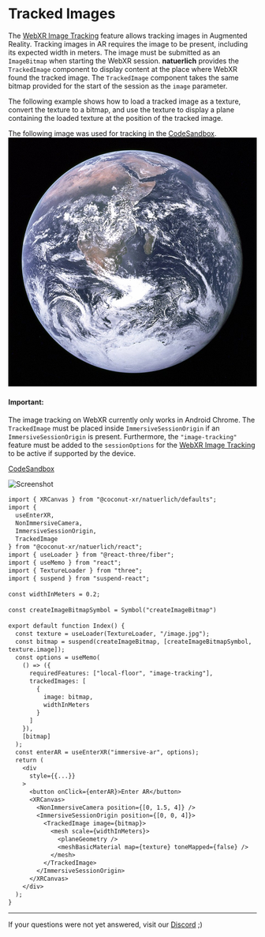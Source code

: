 # Tracked Images

The [WebXR Image Tracking](https://github.com/immersive-web/marker-tracking/blob/main/explainer.md) feature allows tracking images in Augmented Reality. Tracking images in AR requires the image to be present, including its expected width in meters. The image must be submitted as an `ImageBitmap` when starting the WebXR session. **natuerlich** provides the `TrackedImage` component to display content at the place where WebXR found the tracked image. The `TrackedImage` component takes the same bitmap provided for the start of the session as the `image` parameter.

The following example shows how to load a tracked image as a texture, convert the texture to a bitmap, and use the texture to display a plane containing the loaded texture at the position of the tracked image.

The following image was used for tracking in the [CodeSandbox](https://codesandbox.io/s/natuerlich-images-q6zknf?file=/src/app.tsx).
![Image](./tracked-image.jpeg)

#### Important:

The image tracking on WebXR currently only works in Android Chrome. The `TrackedImage` must be placed inside `ImmersiveSessionOrigin` if an `ImmersiveSessionOrigin` is present. Furthermore, the `"image-tracking"` feature must be added to the `sessionOptions` for the [WebXR Image Tracking](https://github.com/immersive-web/marker-tracking/blob/main/explainer.md) to be active if supported by the device.


[CodeSandbox](https://codesandbox.io/s/natuerlich-images-q6zknf?file=/src/app.tsx)

![Screenshot]()

```tsx
import { XRCanvas } from "@coconut-xr/natuerlich/defaults";
import {
  useEnterXR,
  NonImmersiveCamera,
  ImmersiveSessionOrigin,
  TrackedImage
} from "@coconut-xr/natuerlich/react";
import { useLoader } from "@react-three/fiber";
import { useMemo } from "react";
import { TextureLoader } from "three";
import { suspend } from "suspend-react";

const widthInMeters = 0.2;

const createImageBitmapSymbol = Symbol("createImageBitmap")

export default function Index() {
  const texture = useLoader(TextureLoader, "/image.jpg");
  const bitmap = suspend(createImageBitmap, [createImageBitmapSymbol, texture.image]);
  const options = useMemo(
    () => ({
      requiredFeatures: ["local-floor", "image-tracking"],
      trackedImages: [
        {
          image: bitmap,
          widthInMeters
        }
      ]
    }),
    [bitmap]
  );
  const enterAR = useEnterXR("immersive-ar", options);
  return (
    <div
      style={{...}}
    >
      <button onClick={enterAR}>Enter AR</button>
      <XRCanvas>
        <NonImmersiveCamera position={[0, 1.5, 4]} />
        <ImmersiveSessionOrigin position={[0, 0, 4]}>
          <TrackedImage image={bitmap}>
            <mesh scale={widthInMeters}>
              <planeGeometry />
              <meshBasicMaterial map={texture} toneMapped={false} />
            </mesh>
          </TrackedImage>
        </ImmersiveSessionOrigin>
      </XRCanvas>
    </div>
  );
}
```

---

If your questions were not yet answered, visit our [Discord](https://discord.gg/NCYM8ujndE) ;)